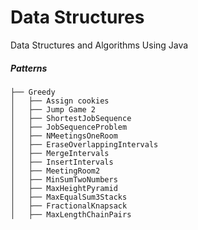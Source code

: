 # Data Structures
Data Structures and Algorithms Using Java

##### Patterns
```
├── Greedy
│   ├── Assign cookies
│   ├── Jump Game 2
│   ├── ShortestJobSequence
│   ├── JobSequenceProblem
│   ├── NMeetingsOneRoom
│   ├── EraseOverlappingIntervals
│   ├── MergeIntervals
│   ├── InsertIntervals
│   ├── MeetingRoom2
│   ├── MinSumTwoNumbers
│   ├── MaxHeightPyramid
│   ├── MaxEqualSum3Stacks
│   ├── FractionalKnapsack
│   ├── MaxLengthChainPairs

```
